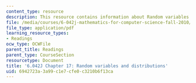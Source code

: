 ```yaml
---
content_type: resource
description: This resource contains information about Random variables and distributions.
file: /media/courses/6-042j-mathematics-for-computer-science-fall-2010/6942723a3a99c1e7cfe0c3210b6f13ca_MIT6_042JF10_chap17.pdf
file_type: application/pdf
learning_resource_types:
- Readings
ocw_type: OCWFile
parent_title: Readings
parent_type: CourseSection
resourcetype: Document
title: '6.042J Chapter 17: Random variables and distributions'
uid: 6942723a-3a99-c1e7-cfe0-c3210b6f13ca
---
```

